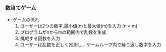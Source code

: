 ### 数当てゲーム
- ゲームの流れ
    1. ユーザーは2つの数字,最小値(n)と最大値(m)を入力 (n < m)
    2. プログラムがnからmの範囲内で乱数を生成
    3. 挑戦する回数を入力
    4. ユーザーは乱数を正しく推測し，ゲームループ内で繰り返し数字を入力


